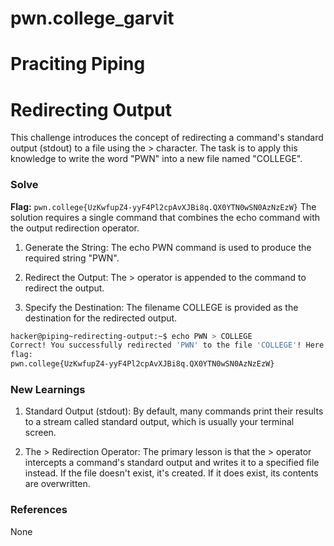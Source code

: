 # pwn.college_garvit
# Praciting Piping

# Redirecting Output
This challenge introduces the concept of redirecting a command's standard output (stdout) to a file using the > character. The task is to apply this knowledge to write the word "PWN" into a new file named "COLLEGE".

### Solve
**Flag:** `pwn.college{UzKwfupZ4-yyF4Pl2cpAvXJBi8q.QX0YTN0wSN0AzNzEzW}`
The solution requires a single command that combines the echo command with the output redirection operator.

1. Generate the String: The echo PWN command is used to produce the required string "PWN".

2. Redirect the Output: The > operator is appended to the command to redirect the output.

3. Specify the Destination: The filename COLLEGE is provided as the destination for the redirected output.

```bash
hacker@piping~redirecting-output:~$ echo PWN > COLLEGE
Correct! You successfully redirected 'PWN' to the file 'COLLEGE'! Here is your
flag:
pwn.college{UzKwfupZ4-yyF4Pl2cpAvXJBi8q.QX0YTN0wSN0AzNzEzW}
```
    
### New Learnings
1. Standard Output (stdout): By default, many commands print their results to a stream called standard output, which is usually your terminal screen.

2. The > Redirection Operator: The primary lesson is that the > operator intercepts a command's standard output and writes it to a specified file instead. If the file doesn't exist, it's created. If it does exist, its contents are overwritten.
### References 
None